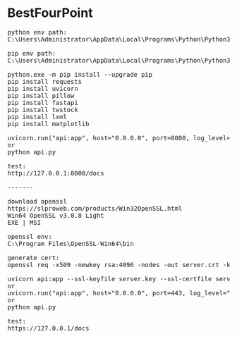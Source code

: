 # BestFourPoint
<pre>
python env path:
C:\Users\Administrator\AppData\Local\Programs\Python\Python311

pip env path:
C:\Users\Administrator\AppData\Local\Programs\Python\Python311\Scripts

python.exe -m pip install --upgrade pip
pip install requests
pip install uvicorn
pip install pillow
pip install fastapi
pip install twstock
pip install lxml
pip install matplotlib

uvicorn.run("api:app", host="0.0.0.0", port=8000, log_level="info")
or
python api.py

test:
http://127.0.0.1:8000/docs

-------

download openssl
https://slproweb.com/products/Win32OpenSSL.html
Win64 OpenSSL v3.0.8 Light
EXE | MSI

openssl env:
C:\Program Files\OpenSSL-Win64\bin

generate cert:
openssl req -x509 -newkey rsa:4096 -nodes -out server.crt -keyout server.key -days 365

uvicorn api:app --ssl-keyfile server.key --ssl-certfile server.crt
or
uvicorn.run("api:app", host="0.0.0.0", port=443, log_level="info", ssl_keyfile="server.key", ssl_certfile="server.crt")
or
python api.py

test:
https://127.0.0.1/docs
</pre>
